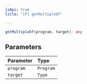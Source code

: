 ```yaml
---
jsApi: true
title: "[F] getMultipleOf"

---
```

```ts
getMultipleOf(program, target): any
```

## Parameters

| Parameter | Type |
| :------ | :------ |
| `program` | `Program` |
| `target` | `Type` |
